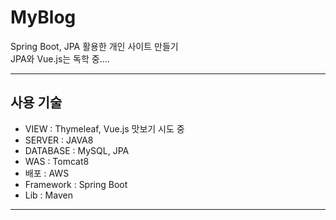 # MyBlog
Spring Boot, JPA 활용한 개인 사이트 만들기     
JPA와 Vue.js는 독학 중.... 

<hr />

## 사용 기술
* VIEW : Thymeleaf, Vue.js 맛보기 시도 중        
* SERVER : JAVA8    
* DATABASE : MySQL, JPA    
* WAS : Tomcat8    
* 배포 : AWS    
* Framework : Spring Boot   
* Lib : Maven     

<hr />

